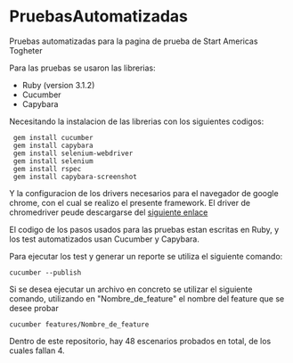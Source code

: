 # PruebasAutomatizadas
Pruebas automatizadas para la pagina de prueba de Start Americas Togheter

Para las pruebas se usaron las librerias:

- Ruby (version 3.1.2)
- Cucumber
- Capybara

Necesitando la instalacion de las librerias con los siguientes codigos:
```
 gem install cucumber
 gem install capybara
 gem install selenium-webdriver
 gem install selenium
 gem install rspec
 gem install capybara-screenshot
```

Y la configuracion de los drivers necesarios para el navegador de google chrome, con el cual se realizo el presente framework. El driver de chromedriver peude descargarse del [siguiente enlace](https://chromedriver.chromium.org/)

El codigo de los pasos usados para las pruebas estan escritas en Ruby, y los test automatizados usan Cucumber y Capybara.

Para ejecutar los test y generar un reporte se utiliza el siguiente comando:
```
cucumber --publish
```

Si se desea ejecutar un archivo en concreto se utilizar el siguiente comando, utilizando en "Nombre_de_feature" el nombre del feature que se desee probar

```
cucumber features/Nombre_de_feature
```

Dentro de este repositorio, hay 48 escenarios probados en total, de los cuales fallan 4. 
